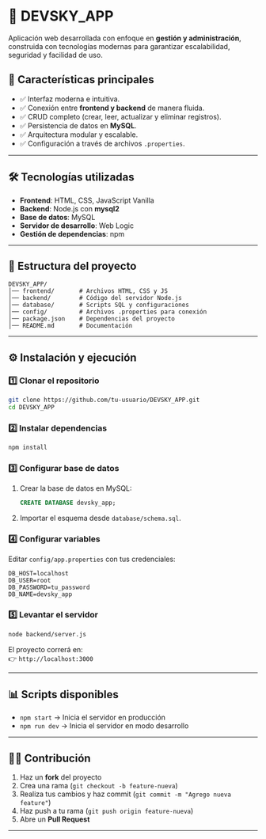 # 📌 DEVSKY_APP

Aplicación web desarrollada con enfoque en **gestión y administración**, construida con tecnologías modernas para garantizar escalabilidad, seguridad y facilidad de uso.  

## 🚀 Características principales
- ✅ Interfaz moderna e intuitiva.  
- ✅ Conexión entre **frontend y backend** de manera fluida.  
- ✅ CRUD completo (crear, leer, actualizar y eliminar registros).  
- ✅ Persistencia de datos en **MySQL**.  
- ✅ Arquitectura modular y escalable.  
- ✅ Configuración a través de archivos `.properties`.  

---

## 🛠️ Tecnologías utilizadas
- **Frontend**: HTML, CSS, JavaScript Vanilla  
- **Backend**: Node.js con **mysql2**  
- **Base de datos**: MySQL  
- **Servidor de desarrollo**: Web Logic  
- **Gestión de dependencias**: npm  

---

## 📂 Estructura del proyecto
```
DEVSKY_APP/
│── frontend/       # Archivos HTML, CSS y JS
│── backend/        # Código del servidor Node.js
│── database/       # Scripts SQL y configuraciones
│── config/         # Archivos .properties para conexión
│── package.json    # Dependencias del proyecto
│── README.md       # Documentación
```

---

## ⚙️ Instalación y ejecución

### 1️⃣ Clonar el repositorio
```bash
git clone https://github.com/tu-usuario/DEVSKY_APP.git
cd DEVSKY_APP
```

### 2️⃣ Instalar dependencias
```bash
npm install
```

### 3️⃣ Configurar base de datos
1. Crear la base de datos en MySQL:  
   ```sql
   CREATE DATABASE devsky_app;
   ```
2. Importar el esquema desde `database/schema.sql`.  

### 4️⃣ Configurar variables
Editar `config/app.properties` con tus credenciales:
```properties
DB_HOST=localhost
DB_USER=root
DB_PASSWORD=tu_password
DB_NAME=devsky_app
```

### 5️⃣ Levantar el servidor
```bash
node backend/server.js
```

El proyecto correrá en:  
👉 `http://localhost:3000`

---

## 📊 Scripts disponibles
- `npm start` → Inicia el servidor en producción  
- `npm run dev` → Inicia el servidor en modo desarrollo  

---

## 👨‍💻 Contribución
1. Haz un **fork** del proyecto  
2. Crea una rama (`git checkout -b feature-nueva`)  
3. Realiza tus cambios y haz commit (`git commit -m "Agrego nueva feature"`)  
4. Haz push a tu rama (`git push origin feature-nueva`)  
5. Abre un **Pull Request**  

---
